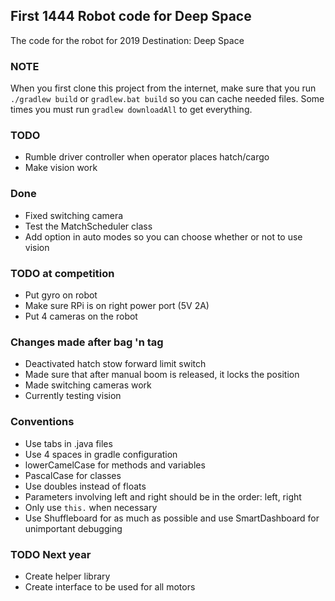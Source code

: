 ## First 1444 Robot code for Deep Space
The code for the robot for 2019 Destination: Deep Space
### NOTE
When you first clone this project from the internet, make sure that you run
```./gradlew build``` or ```gradlew.bat build``` so you can cache needed files.
Some times you must run ```gradlew downloadAll``` to get everything.
### TODO
* Rumble driver controller when operator places hatch/cargo
* Make vision work
### Done
* Fixed switching camera
* Test the MatchScheduler class
* Add option in auto modes so you can choose whether or not to use vision
### TODO at competition
* Put gyro on robot
* Make sure RPi is on right power port (5V 2A)
* Put 4 cameras on the robot
### Changes made after bag 'n tag
* Deactivated hatch stow forward limit switch
* Made sure that after manual boom is released, it locks the position
* Made switching cameras work
* Currently testing vision
### Conventions
* Use tabs in .java files
* Use 4 spaces in gradle configuration
* lowerCamelCase for methods and variables
* PascalCase for classes
* Use doubles instead of floats
* Parameters involving left and right should be in the order: left, right
* Only use ```this.``` when necessary
* Use Shuffleboard for as much as possible and use SmartDashboard for unimportant debugging


### TODO Next year
* Create helper library
* Create interface to be used for all motors